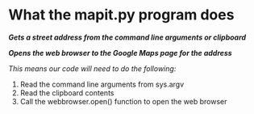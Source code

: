 # What the mapit.py program does  

***Gets a street address from the command line arguments or clipboard***  

***Opens the web browser to the Google Maps page for the address***  

_This means our code will need to do the following:_  

1. Read the command line arguments from sys.argv  
2. Read the clipboard contents  
3. Call the webbrowser.open() function to open the web browser  




